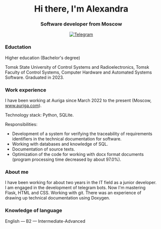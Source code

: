 <div id="header" align="center">
    <h1>Hi there, I'm  Alexandra </h1>
    <h3>Software developer from Moscow</h3>
</div>
<div id="socials" align="center">
  <a href="https://t.me/balexandrina">
    <img src="https://img.shields.io/badge/Telegram-blue?style=for-the-badge&logo=telegram&logoColor=white" alt="Telegram"/>
  </a>
</div>

### Eductation
Higher education (Bachelor's degree)

Tomsk State University of Control Systems and Radioelectronics, Tomsk
Faculty of Control Systems, Computer Hardware and Automated Systems Software. Graduated in 2023.

### Work experience
I have been working at Auriga since March 2022 to the present (Moscow, www.auriga.com).

Technology stack: Python, SQLite.

Responsibilities:
- Development of a system for verifying the traceability of requirements identifiers in the technical documentation for software.
- Working with databases and knowledge of SQL.
- Documentation of source texts.
- Optimization of the code for working with docx format documents (program processing time decreased by about 97.0%).

### About me
I have been working for about two years in the IT field as a junior developer.
I am engaged in the development of telegram bots. Now I'm mastering Flask, HTML and CSS. 
Working with git.
There was an experience of drawing up technical documentation using Doxygen.

### Knowledge of language
English — B2 — Intermediate-Advanced


<!--
**Balexandrina/Balexandrina** is a ✨ _special_ ✨ repository because its `README.md` (this file) appears on your GitHub profile.

Here are some ideas to get you started:

- 🔭 I’m currently working on ...
- 🌱 I’m currently learning ...
- 👯 I’m looking to collaborate on ...
- 🤔 I’m looking for help with ...
- 💬 Ask me about ...
- 📫 How to reach me: ...
- 😄 Pronouns: ...
- ⚡ Fun fact: ...
-->
